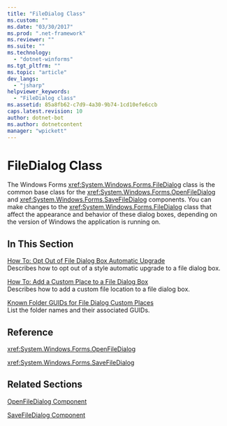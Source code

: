 ```yaml
---
title: "FileDialog Class"
ms.custom: ""
ms.date: "03/30/2017"
ms.prod: ".net-framework"
ms.reviewer: ""
ms.suite: ""
ms.technology: 
  - "dotnet-winforms"
ms.tgt_pltfrm: ""
ms.topic: "article"
dev_langs: 
  - "jsharp"
helpviewer_keywords: 
  - "FileDialog class"
ms.assetid: 85a8fb62-c7d9-4a30-9b74-1cd10efe6ccb
caps.latest.revision: 10
author: dotnet-bot
ms.author: dotnetcontent
manager: "wpickett"
---
```

# FileDialog Class
The Windows Forms <xref:System.Windows.Forms.FileDialog> class is the common base class for the <xref:System.Windows.Forms.OpenFileDialog> and <xref:System.Windows.Forms.SaveFileDialog> components. You can make changes to the <xref:System.Windows.Forms.FileDialog> class that affect the appearance and behavior of these dialog boxes, depending on the version of Windows the application is running on.  
  
## In This Section  
 [How To: Opt Out of File Dialog Box Automatic Upgrade](../../../../docs/framework/winforms/controls/how-to-opt-out-of-file-dialog-box-automatic-upgrade.md)  
 Describes how to opt out of a style automatic upgrade to a file dialog box.  
  
 [How To: Add a Custom Place to a File Dialog Box](../../../../docs/framework/winforms/controls/how-to-add-a-custom-place-to-a-file-dialog-box.md)  
 Describes how to add a custom file location to a file dialog box.  
  
 [Known Folder GUIDs for File Dialog Custom Places](../../../../docs/framework/winforms/controls/known-folder-guids-for-file-dialog-custom-places.md)  
 List the folder names and their associated GUIDs.  
  
## Reference  
 <xref:System.Windows.Forms.OpenFileDialog>  
  
 <xref:System.Windows.Forms.SaveFileDialog>  
  
## Related Sections  
 [OpenFileDialog Component](../../../../docs/framework/winforms/controls/openfiledialog-component-windows-forms.md)  
  
 [SaveFileDialog Component](../../../../docs/framework/winforms/controls/savefiledialog-component-windows-forms.md)
